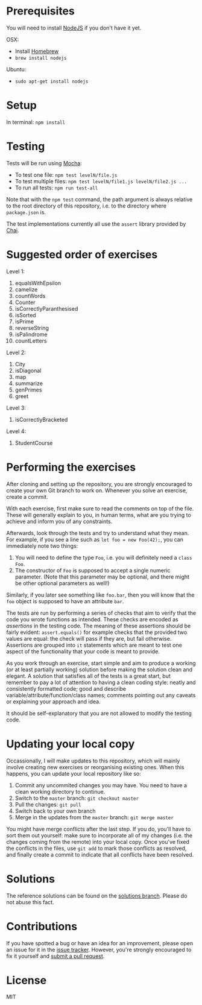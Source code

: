 Prerequisites
=======================

You will need to install [NodeJS](https://nodejs.org) if you don't have it yet.

OSX:
 - Install [Homebrew](https://brew.sh)
 - `brew install nodejs`

Ubuntu:
 - `sudo apt-get install nodejs`

Setup
========================

In terminal: `npm install`

Testing
======================

Tests will be run using [Mocha](https://mochajs.org/):
 - To test one file: `npm test levelN/file.js`
 - To test multiple files: `npm test levelN/file1.js levelN/file2.js ...`
 - To run all tests: `npm run test-all`

Note that with the `npm test` command, the path argument is always relative to the root directory of this repository, i.e. to the directory where `package.json` is.

The test implementations currently all use the `assert` library provided by [Chai](http://chaijs.com/).

Suggested order of exercises
=====================================

Level 1:
1. equalsWithEpsilon
2. camelize
3. countWords
4. Counter
5. isCorrectlyParanthesised
6. isSorted
7. isPrime
8. reverseString
9. isPalindrome
10. countLetters

Level 2:
1. City
2. isDiagonal
3. map
4. summarize
5. genPrimes
6. greet

Level 3:
1. isCorrectlyBracketed

Level 4:
1. StudentCourse

Performing the exercises
=============================

After cloning and setting up the repository, you are strongly encouraged to create your own Git branch to work on. Whenever you solve an exercise, create a commit.

With each exercise, first make sure to read the comments on top of the file. These will generally explain to you, in human terms, what are you trying to achieve and inform you of any constraints.

Afterwards, look through the tests and try to understand what they mean. For example, if you see a line such as `let foo = new Foo(42);`, you can immediately note two things:
1. You will need to define the type `Foo`, i.e. you will definitely need a `class Foo`.
2. The constructor of `Foo` is supposed to accept a single numeric parameter. (Note that this parameter may be optional, and there might be other optional parameters as well!)

Similarly, if you later see something like `foo.bar`, then you will know that the `foo` object is supposed to have an attribute `bar`.

The tests are run by performing a series of checks that aim to verify that the code you wrote functions as intended. These checks are encoded as *assertions* in the testing code. The meaning of these assertions should be fairly evident: `assert.equals()` for example checks that the provided two values are equal: the check will pass if they are, but fail otherwise.
Assertions are grouped into `it` statements which are meant to test one aspect of the functionality that your code is meant to provide.

As you work through an exercise, start simple and aim to produce a working (or at least partially working) solution before making the solution clean and elegant. A solution that satisfies all of the tests is a great start, but remember to pay a lot of attention to having a clean coding style: neatly and consistently formatted code; good and describe variable/attribute/function/class names; comments pointing out any caveats or explaining your approach and idea.

It should be self-explanatory that you are not allowed to modify the testing code.

Updating your local copy
============================

Occassionally, I will make updates to this repository, which will mainly involve creating new exercises or reorganising existing ones. When this happens, you can update your local repository like so:

1. Commit any uncommited changes you may have. You need to have a clean working directory to continue.
2. Switch to the `master` branch: `git checkout master`
3. Pull the changes: `git pull`
4. Switch back to your own branch
5. Merge in the updates from the `master` branch: `git merge master`

You might have merge conflicts after the last step. If you do, you'll have to sort them out yourself: make sure to incorporate all of my changes (i.e. the changes coming from the remote) into your local copy.
Once you've fixed the conflicts in the files, use `git add` to mark those conflicts as resolved, and finally create a commit to indicate that all conflicts have been resolved.

Solutions
================

The reference solutions can be found on the [solutions branch](https://github.com/shdnx/nycda-js-algorithm-exercises/tree/solutions). Please do not abuse this fact.

Contributions
=================

If you have spotted a bug or have an idea for an improvement, please open an issue for it in the [issue tracker](https://github.com/shdnx/nycda-js-algorithm-exercises/issues). However, you're strongly encouraged to fix it yourself and [submit a pull request](https://github.com/shdnx/nycda-js-algorithm-exercises/pulls).

License
===========

MIT
